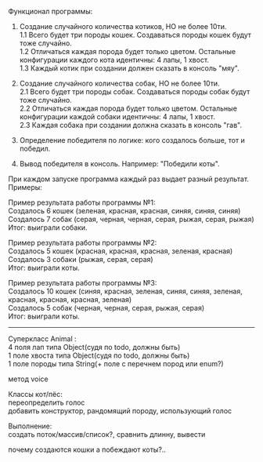 Функционал программы:
1. Создание случайного количества котиков, НО не более 10ти.  
	1.1 Всего будет три породы кошек. Создаваться породы кошек будут тоже случайно.  
	1.2 Отличаться каждая порода будет только цветом. Остальные конфигурации каждого кота идентичны: 4 лапы, 1 хвост.  
	1.3 Каждый котик при создании должен сказать в консоль "мяу".  


2. Создание случайного количества собак, НО не более 10ти.  
   2.1 Всего будет три породы собак. Создаваться породы собак будут тоже случайно.  
   2.2 Отличаться каждая порода будет только цветом. Остальные конфигурации каждой собаки идентичны: 4 лапы, 1 хвост.  
   2.3 Каждая собака при создании должна сказать в консоль "гав".  

3. Определение победителя по логике: кого создалось больше, тот и победил.  

4. Вывод победителя в консоль. Например: "Победили коты".  

При каждом запуске программа каждый раз выдает разный результат. Примеры:  

Пример результата работы программы №1:  
Создалось 6 кошек (зеленая, красная, красная, синяя, синяя, синяя)  
Создалось 7 собак (серая, черная, черная, серая, рыжая, серая, рыжая)  
Итог: выиграли собаки.  

Пример результата работы программы №2:  
Создалось 5 кошек (красная, красная, красная, зеленая, красная)  
Создалось 3 собаки (рыжая, серая, серая)  
Итог: выиграли коты.  

Пример результата работы программы №3:  
Создалось 10 кошек (синяя, красная, зеленая, синяя, синяя, зеленая, красная, красная, красная, зеленая)  
Создалось 5 собак (черная, черная, серая, рыжая, серая)  
Итог: выиграли коты.   

-----------------------------------------------------------------------------------------------------------------------  
 
Суперкласс Animal :  
   4 поля лап типа Object(судя по todo, должны быть)  
   1 поле хвоста типа Object(судя по todo, должны быть)  
   1 поле породы типа String(+ поле с перечнем пород или enum?)  
     
   метод voice  

Классы кот/пёс:  
   переопределить голос   
   добавить конструктор, рандомящий породу, использующий голос  

Выполнение:  
   создать поток/массив/список?, сравнить длинну, вывести  
   
   
почему создаются кошки а побеждают коты?..  
